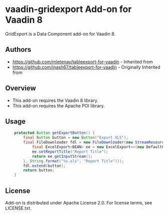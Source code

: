 # vaadin-gridexport Add-on for Vaadin 8

GridExport is a Data Component add-on for Vaadin 8.

## Authors

* https://github.com/mletenay/tableexport-for-vaadin - Inherited from
* https://github.com/jnash67/tableexport-for-vaadin - Originally Inherited from

## Overview

* This add-on requires the Vaadin 8 library.
* This add-on requires the Apache POI library.

## Usage

```java
    protected Button getExportButton() {
        final Button button = new Button("Export XLS");
        final FileDownloader fdl = new FileDownloader(new StreamResource(() -> {
            final ExcelExport<BEAN> ee = new ExcelExport<>(new DefaultGridHolder<>(grid));
            ee.setReportTitle("Report Title");
            return ee.getInputStream();
        }, String.format("%s.xls", "Report Title")));
        fdl.extend(button);
        return button;
    }
```


## License

Add-on is distributed under Apache License 2.0. For license terms, see LICENSE.txt.